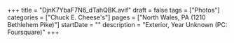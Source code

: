 +++
title = "DjnK7YbaF7N6_dTahQBK.avif"
draft = false
tags = ["Photos"]
categories = ["Chuck E. Cheese's"]
pages = ["North Wales, PA (1210 Bethlehem Pike)"]
startDate = ""
description = "Exterior, Year Unknown (PC: Foursquare)"
+++
